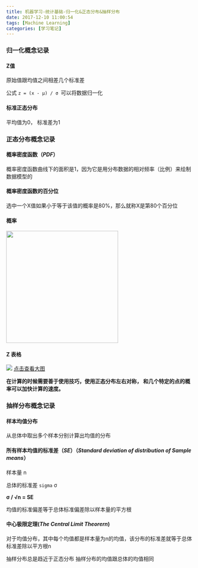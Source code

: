 ```yaml
---
title: 机器学习-统计基础-归一化&正态分布&抽样分布
date: 2017-12-10 11:00:54
tags: [Machine Learning]
categories: [学习笔记]
---
```


### 归一化概念记录

#### Z值

原始值跟均值之间相差几个标准差

公式 `z = (x - μ) / σ `可以将数据归一化

#### 标准正态分布

平均值为0， 标准差为1 

<!--more-->

### 正态分布概念记录

#### 概率密度函数（_PDF_）
概率密度函数曲线下的面积是1，因为它是用分布数据的相对频率（比例）来绘制数据模型的

#### 概率密度函数的百分位
选中一个X值如果小于等于该值的概率是80%，那么就称X是第80个百分位

#### 概率
<img src="http://qiniu.huyangjie.cn/article/img/3C26B517B4215C3A09CF44247AD681BD.jpg" width="300px">

#### Z 表格

![](https://s3.amazonaws.com/udacity-hosted-downloads/ZTable.jpg)
[点击查看大图](https://s3.amazonaws.com/udacity-hosted-downloads/ZTable.jpg)

__在计算的时候需要善于使用技巧，使用正态分布左右对称， 和几个特定的点的概率可以加快计算的速度。__

### 抽样分布概念记录

#### 样本均值分布
从总体中取出多个样本分别计算出均值的分布

#### 所有样本均值的标准差（*SE*）（*Standard deviation of distribution of Sample means*）

样本量 n

总体的标准差 `sigma` σ

__σ / √n = SE__

均值的标准偏差等于总体标准偏差除以样本量的平方根

#### 中心极限定理(*The Central Limit Theorern*)

对于均值分布，其中每个均值都是样本量为n的均值，该分布的标准差就等于总体标准差除以平方根n

抽样分布总是趋近于正态分布
抽样分布的均值跟总体的均值相同


